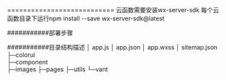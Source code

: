 ===========================
云函数需要安装wx-server-sdk
每个云函数目录下运行npm install --save wx-server-sdk@latest

###########部署步骤

###########目录结构描述
│  app.js
│  app.json
│  app.wxss
│  sitemap.json
├─colorui     
├─component        
├─images 
├─pages
├─utils
└─vant


